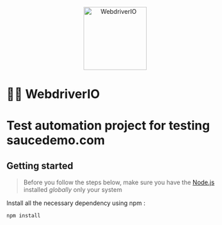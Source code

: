 <p align="center">
    <a href="https://webdriver.io/">
        <img alt="WebdriverIO" src="https://webdriver.io/assets/images/robot-3677788dd63849c56aa5cb3f332b12d5.svg" width="146">
    </a>
</p>

# 👩‍💻 WebdriverIO 
# Test automation project for testing saucedemo.com
## Getting started

> Before you follow the steps below, make sure you have the
[Node.js](https://nodejs.org/en/download/) installed _globally_ only your system

Install all the necessary dependency using npm :

```
npm install
```